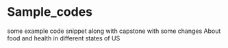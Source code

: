 # Sample_codes
some example code snippet along with capstone with some changes
About food and health in different  states of US 
